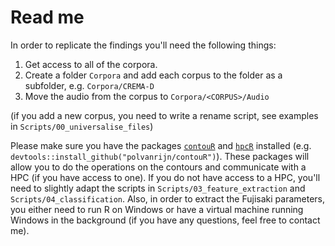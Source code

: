 # Read me

In order to replicate the findings you'll need the following things:

1. Get access to all of the corpora.
2. Create a folder `Corpora` and add each corpus to the folder as a subfolder, e.g. `Corpora/CREMA-D`
3. Move the audio from the corpus to `Corpora/<CORPUS>/Audio`

(if you add a new corpus, you need to write a rename script, see examples in `Scripts/00_universalise_files`)

Please make sure you have the packages [`contouR`](https://github.com/polvanrijn/contouR) and [`hpcR`](https://github.com/polvanrijn/hpcR) installed (e.g. `devtools::install_github("polvanrijn/contouR")`). These packages will allow you to do the operations on the contours and communicate with a HPC (if you have access to one). If you do not have access to a HPC, you'll need to slightly adapt the scripts in `Scripts/03_feature_extraction` and `Scripts/04_classification`. Also, in order to extract the Fujisaki parameters, you either need to run R on Windows or have a virtual machine running Windows in the background (if you have any questions, feel free to contact me).